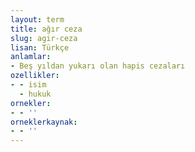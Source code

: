 ```yaml
---
layout: term
title: ağır ceza
slug: agir-ceza
lisan: Türkçe
anlamlar:
- Beş yıldan yukarı olan hapis cezaları
ozellikler:
- - isim
  - hukuk
ornekler:
- - ''
orneklerkaynak:
- - ''
---
```

